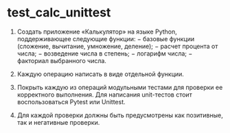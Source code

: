 # test_calc_unittest

1. Создать приложение «Калькулятор» на языке Python,
поддерживающее следующие функции:
− базовые функции (сложение, вычитание, умножение, деление);
− расчет процента от числа;
− возведение числа в степень;
− логарифм числа;
− факториал выбранного числа.

2. Каждую операцию написать в виде отдельной функции.
   
3. Покрыть каждую из операций модульными тестами для проверки ее
корректного выполнения. Для написания unit-тестов стоит воспользоваться
Pytest или Unittest.

4. Для каждой проверки должны быть предусмотрены как позитивные,
так и негативные проверки.
